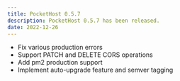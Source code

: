 ```yaml
---
title: PocketHost 0.5.7
description: PocketHost 0.5.7 has been released.
date: 2022-12-26
---
```


- Fix various production errors
- Support PATCH and DELETE CORS operations
- Add pm2 production support
- Implement auto-upgrade feature and semver tagging
